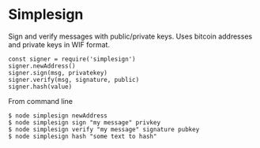 # Simplesign

Sign and verify messages with public/private keys.  Uses bitcoin addresses and private keys in WIF format.    

````
const signer = require('simplesign')
signer.newAddress()
signer.sign(msg, privatekey)
signer.verify(msg, signature, public)
signer.hash(value)
````

From command line
````
$ node simplesign newAddress
$ node simplesign sign "my message" privkey
$ node simplesign verify "my message" signature pubkey
$ node simplesign hash "some text to hash"
````
